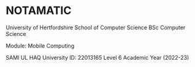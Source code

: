 # NOTAMATIC
University of Hertfordshire
School of Computer Science
BSc Computer Science

Module: Mobile Computing

SAMI UL HAQ
University ID: 22013165
Level 6
Academic Year (2022-23)
